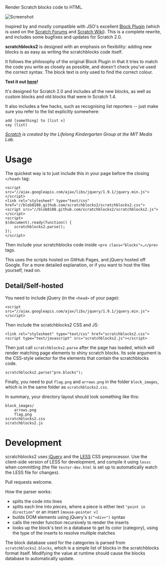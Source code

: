 Render Scratch blocks code to HTML.

![Screenshot](http://blob8108.github.com/scratchblocks2/screenshot.png)

Inspired by and mostly compatible with JSO's
excellent [Block Plugin](http://wiki.scratch.mit.edu/wiki/Block_Plugin) (which
is used on the [Scratch Forums](http://scratch.mit.edu/forums/) and [Scratch
Wiki](http://wiki.scratch.mit.edu)). This is a complete rewrite, and includes
some bugfixes and updates for Scratch 2.0.

**scratchblocks2** is designed with an emphasis on flexibility: adding new
blocks is as easy as writing the scratchblocks code itself.

It follows the philosophy of the original Block Plugin in that it tries to match
the code you write as closely as possible, and doesn't check you've used the
correct syntax.  The block text is only used to find the correct colour.

**Test it out [here](http://blob8108.github.com/scratchblocks2/)!**

It's designed for Scratch 2.0 and includes all the new blocks, as well as custom
blocks and old blocks that were in Scratch 1.4.

It also includes a few hacks, such as recognising list reporters -- just make
sure you refer to the list explicitly somewhere:

    add [something] to [list v]
    say (list)

_[Scratch](http://scratch.mit.edu/) is created by the Lifelong Kindergarten
Group at the MIT Media Lab._


# Usage

The quickest way is to just include this in your page before the closing
`</head>` tag:

    <script src="//ajax.googleapis.com/ajax/libs/jquery/1.9.1/jquery.min.js"></script>
    <link rel="stylesheet" type="text/css" href="//blob8108.github.com/scratchblocks2/scratchblocks2.css">
    <script src="//blob8108.github.com/scratchblocks2/scratchblocks2.js"></script>
    <script>
    $(document).ready(function() {
        scratchblocks2.parse();
    });
    </script>

Then include your scratchblocks code inside `<pre class="blocks">…</pre>` tags.

This uses the scripts hosted on GitHub Pages, and jQuery hosted off Google. For
a more detailed explanation, or if you want to host the files yourself, read on.


## Detail/Self-hosted

You need to include jQuery (in the `<head>` of your page):

    <script src="//ajax.googleapis.com/ajax/libs/jquery/1.9.1/jquery.min.js"></script>

Then include the scratchblocks2 CSS and JS:

    <link rel="stylesheet" type="text/css" href="scratchblocks2.css">
    <script type="text/javascript" src="scratchblocks2.js"></script>

Then just call `scratchblocks2.parse` after the page has loaded, which will
render matching page elements to shiny scratch blocks. Its sole argument is the
CSS-style selector for the elements that contain the scratchblocks code.

    scratchblocks2.parse("pre.blocks");

Finally, you need to put `flag.png` and `arrows.png` in the folder
`block_images`, which is in the same folder as `scratchblocks2.css`.

In summary, your directory layout should look something like this:

    block_images/
        arrows.png
        flag.png
    scratchblocks2.css
    scratchblocks2.js


# Development

scratchblocks2 uses [jQuery](http://jquery.com/) and the
[LESS](http://lesscss.org/) CSS preprocessor. Use the client-side version of
LESS for development, and compile it using `lessc` when committing (the file
`tester-dev.html` is set up to automatically watch the LESS file for changes).

Pull requests welcome.

How the parser works:

* splits the code into lines
* splits each line into *pieces*, where a piece is either text `"point in
  direction"` or an insert `[mouse-pointer v]`
* builds DOM elements using jQuery's `$("<div>")` syntax
* calls the render function recursively to render the inserts
* looks up the block's text in a database to get its color (category), using the
  type of the inserts to resolve multiple matches

The block database used for the categories is parsed from
`scratchblocks2.blocks`, which is a simple list of blocks in the scratchblocks
format itself. Modifying the value at runtime should cause the blocks database
to automatically update.

